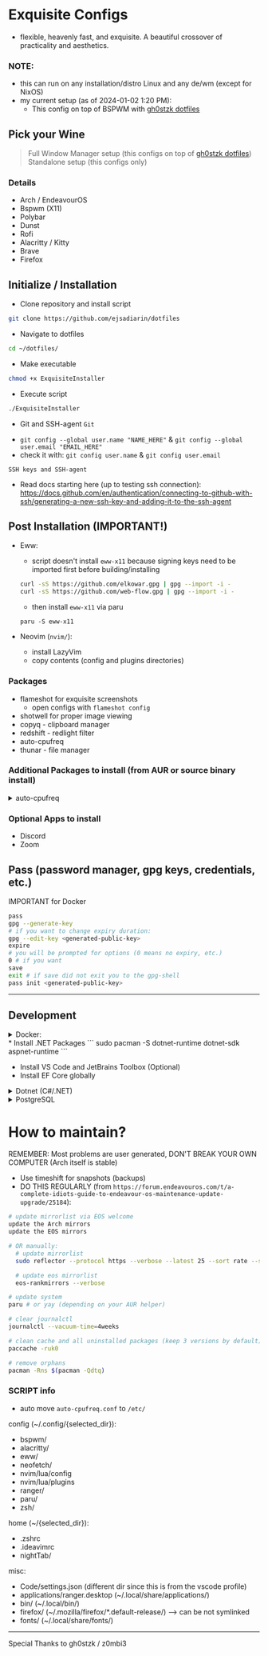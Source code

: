 # Exquisite Configs
- flexible, heavenly fast, and exquisite. A beautiful crossover of practicality and aesthetics.
### NOTE:
  - this can run on any installation/distro Linux and any de/wm (except for NixOS)
  - my current setup (as of 2024-01-02 1:20 PM): 
    - This config on top of BSPWM with [gh0stzk dotfiles](https://github.com/gh0stzk/dotfiles)

## Pick your Wine
<!-- TODO: dropdown menu instructions -->
<!-- NOTE: put install.md here -->
> Full Window Manager setup (this configs on top of [gh0stzk dotfiles](https://github.com/gh0stzk/dotfiles))
> Standalone setup (this configs only)

### Details
- Arch / EndeavourOS
- Bspwm (X11)
- Polybar
- Dunst
- Rofi
- Alacritty / Kitty
- Brave
- Firefox

## Initialize / Installation
- Clone repository and install script
```bash
git clone https://github.com/ejsadiarin/dotfiles
```

- Navigate to dotfiles
```bash
cd ~/dotfiles/
```

- Make executable
```bash
chmod +x ExquisiteInstaller
```

- Execute script
```bash
./ExquisiteInstaller
```

* Git and SSH-agent
`Git`
- `git config --global user.name "NAME_HERE"` & `git config --global user.email "EMAIL_HERE"`
- check it with: `git config user.name` & `git config user.email`

`SSH keys and SSH-agent`
- Read docs starting here (up to testing ssh connection): https://docs.github.com/en/authentication/connecting-to-github-with-ssh/generating-a-new-ssh-key-and-adding-it-to-the-ssh-agent

## Post Installation (IMPORTANT!)
- Eww:
  - script doesn't install `eww-x11` because signing keys need to be imported first before building/installing
  ```bash
  curl -sS https://github.com/elkowar.gpg | gpg --import -i -
  curl -sS https://github.com/web-flow.gpg | gpg --import -i -
  ```
  - then install `eww-x11` via paru
  ```
  paru -S eww-x11
  ```


- Neovim (`nvim/`):
  - install LazyVim
  - copy contents (config and plugins directories)


### Packages
- flameshot for exquisite screenshots
  - open configs with `flameshot config`
- shotwell for proper image viewing
- copyq - clipboard manager
- redshift - redlight filter
- auto-cpufreq
- thunar - file manager

### Additional Packages to install (from AUR or source binary install)
<details>
<summary>auto-cpufreq</summary>

  ```bash
  # Install from source
  git clone https://github.com/AdnanHodzic/auto-cpufreq.git
  cd auto-cpufreq
  sudo ./auto-cpufreq-installer
  # enable it (this does the systemctl enable):
  sudo auto-cpufreq --install

  systemctl status auto-cpufreq
  # or auto-cpufreq --stats
  ```
  - create auto-cpufreq.conf in `/etc/`:
  ```bash
  cd /etc/
  # create conf file
  sudo touch auto-cpufreq.conf
  sudo vim auto-cpufreq.conf
  ```
  - my preferred configs: `turbo = never` on powersave
--------------------------------------------------------------------
</details>

### Optional Apps to install
- Discord
- Zoom

## Pass (password manager, gpg keys, credentials, etc.)
IMPORTANT for Docker
```bash
pass
gpg --generate-key
# if you want to change expiry duration:
gpg --edit-key <generated-public-key>
expire
# you will be prompted for options (0 means no expiry, etc.)
0 # if you want
save
exit # if save did not exit you to the gpg-shell
pass init <generated-public-key>
```

-----------------------------------------------
## Development
<details>
<summary>Docker:</summary>

- source: https://docs.docker.com/engine/install/linux-postinstall/

  ```bash
  sudo pacman -S docker docker-compose
  paru -S docker-desktop
  ```
  - create the `docker` group (IF NECESSARY):
  ```bash
  sudo groupadd docker
  ```
  - add to user to docker group
  ```bash
  # check user
  echo $USER
  sudo usermod -aG docker $USER
  # log out and log back in to save (can also reboot if necessary)
  # check if docker is in groups:
  groups
  ```
  - start/enable docker.service
  ```bash
  sudo systemctl enable docker.service
  ```
- check docker commands by running `docker --help` or `docker-compose --help` or `man docker`
  some useful commands:
  ```bash
  docker ps
  docker-compose ps
  ```
  - login to docker
  ```bash
  docker login -u <username>
  ```
</details>
* Install .NET Packages
```
sudo pacman -S dotnet-runtime dotnet-sdk aspnet-runtime
```

* Install VS Code and JetBrains Toolbox (Optional)
* Install EF Core globally
<details>
<summary>Dotnet (C#/.NET)</summary>

- Install EF Core globally
  ```bash
  dotnet tool install --global dotnet-ef
  ```
- if in Linux, add /.dotnet/tools to PATH in ~/.bashrc or ~/.zshrc or any shell resource configs
  ```bash
  export PATH="$PATH:$HOME/.dotnet/tools"
  ```
- Verify install of dotnet-ef
  ```bash
  dotnet ef
  ```
---------------------------------------------------------------
</details>
<details>
<summary>PostgreSQL</summary>

### Install PostgreSQL
- PostgreSQL (details: https://wiki.archlinux.org/title/PostgreSQL):
  ```bash
  sudo -S pacman postgresql
  ```
  - run postgres user:
  ```bash
  sudo -iu postgres
  ```
  - Initialize database cluster for PostgreSQL to function correctly:
  ```bash
  initdb --locale=C.UTF-8 --encoding=UTF8 -D /var/lib/postgres/data --data-checksums
  ```
  - Start and Enable the `postgresql.service` via systemctl:
  ```bash
  systemctl start postgresql.service
  systemctl enable postgresql.service
  ```

  - Create a database and Access the database shell
    - Become the postgres user.
    - Then add a new database role / user (optional, postgres user by default):
    ```bash
    [postgres]$ createuser --interactive
    ```
    - Then create a database:
    ```bash
    createdb myDatabaseName
    ```
    - If did not work: add `-U postgres` to the previous command
    - Access the database shell:
    ```bash
    psql -d myDatabaseName
    ```
    - Some helpful commands (inside postgres shell):
    Get help:
    ```bash
    => \help

    # List all databases:

    => \l

    # Connect to a particular database:

    => \c database

    # List all users and their permission levels:

    => \du

    # Show summary information about all tables in the current database:

    => \dt

    # Exit/quit the psql shell:

    => \q

    # or press Ctrl+d.

    # There are of course many more meta-commands, but these should help you get started. To see all meta-commands run:

    => \?
    ```
  - MORE INFO ON THE ARCH WIKI: https://wiki.archlinux.org/title/PostgreSQL
---------------------------------------------------------------
</details>

# How to maintain?

REMEMBER: Most problems are user generated, DON'T BREAK YOUR OWN COMPUTER (Arch itself is stable)
- Use timeshift for snapshots (backups)
- DO THIS REGULARLY (from `https://forum.endeavouros.com/t/a-complete-idiots-guide-to-endeavour-os-maintenance-update-upgrade/25184`):
```bash
# update mirrorlist via EOS welcome
update the Arch mirrors
update the EOS mirrors

# OR manually:
  # update mirrorlist
  sudo reflector --protocol https --verbose --latest 25 --sort rate --save /etc/pacman.d/mirrorlist

  # update eos mirrorlist
  eos-rankmirrors --verbose

# update system
paru # or yay (depending on your AUR helper)

# clear journalctl
journalctl --vacuum-time=4weeks

# clean cache and all uninstalled packages (keep 3 versions by default)
paccache -ruk0

# remove orphans
pacman -Rns $(pacman -Qdtq)
```

<!-- DEPRECATED -->
### SCRIPT info
- auto move `auto-cpufreq.conf` to `/etc/`

config (~/.config/{selected_dir}):
- bspwm/
- alacritty/
- eww/
- neofetch/
- nvim/lua/config
- nvim/lua/plugins
- ranger/
- paru/
- zsh/

home (~/{selected_dir}):
- .zshrc
- .ideavimrc
- nightTab/

misc:
- Code/settings.json (different dir since this is from the vscode profile)
- applications/ranger.desktop (~/.local/share/applications/)
- bin/ (~/.local/bin/)
- firefox/ (~/.mozilla/firefox/*.default-release/) --> can be not symlinked
- fonts/ (~/.local/share/fonts/)

----
Special Thanks to gh0stzk / z0mbi3
